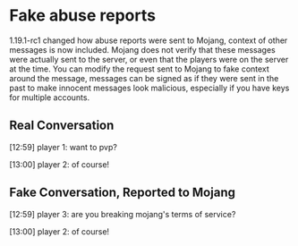# Fake abuse reports
1.19.1-rc1 changed how abuse reports were sent to Mojang, context of other messages is now included. Mojang does not verify that these messages were actually sent to the server, or even that the players were on the server at the time. You can modify the request sent to Mojang to fake context around the message, messages can be signed as if they were sent in the past to make innocent messages look malicious, especially if you have keys for multiple accounts.

## Real Conversation

[12:59] player 1: want to pvp?

[13:00] player 2: of course!

## Fake Conversation, Reported to Mojang

[12:59] player 3: are you breaking mojang's terms of service?

[13:00] player 2: of course!